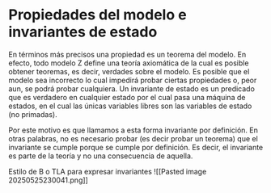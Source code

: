 # Propiedades del modelo e invariantes de estado

En términos más precisos una propiedad es un teorema del modelo. En efecto, todo modelo Z define una teoría axiomática de la cual es posible obtener teoremas, es decir, verdades sobre el modelo. Es posible que el modelo sea incorrecto lo cual impedirá probar ciertas propiedades o, peor aun, se podrá probar cualquiera.
Un invariante de estado es un predicado que es verdadero en cualquier estado por el cual pasa una máquina de estados, en el cual las únicas variables libres son las variables de estado (no primadas).

Por este motivo es que llamamos a esta forma invariante por definición. En otras palabras, no es necesario probar (es decir probar un teorema) que el invariante se cumple porque se cumple por definición. Es decir, el invariante es parte de la teoría y no una consecuencia de aquella.

Estilo de B o TLA para expresar invariantes
![[Pasted image 20250525230041.png]]
